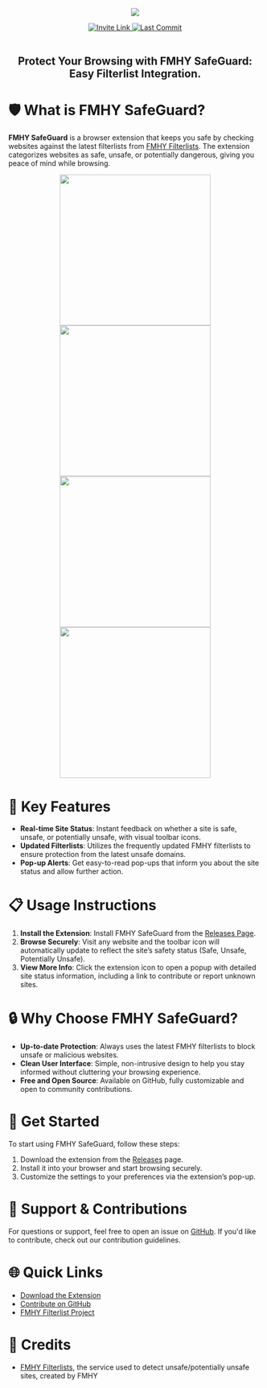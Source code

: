 <p align="center">
  <a href="https://github.com/kenhendricks00/FMHY-SafeGuard/releases"><img src="https://github.com/kenhendricks00/FMHY-SafeGuard/blob/main/assets/banner.png" /></a>
</p>
<div align="center">
  <a href="https://discord.com/invite/Stz6y6NgNg">
    <img src="https://img.shields.io/static/v1?label=Join&message=FMHY&color=c4b5fd" alt="Invite Link">
  </a>
  <a href="https://github.com/kenhendricks00/FMHY-SafeGuard/commits/main/">
    <img src="https://img.shields.io/github/last-commit/kenhendricks00/FMHY-SafeGuard?label=Last%20Commit&color=green" alt="Last Commit">
  </a>
</div>
<br>
<h2> <div align="center"><b> Protect Your Browsing with FMHY SafeGuard: Easy Filterlist Integration. </b></div> </h2>

# 🛡️ What is FMHY SafeGuard?

**FMHY SafeGuard** is a browser extension that keeps you safe by checking websites against the latest filterlists from [FMHY Filterlists](https://github.com/fmhy/FMHYFilterlist). The extension categorizes websites as safe, unsafe, or potentially dangerous, giving you peace of mind while browsing.

<p align="center">
<img src="https://github.com/kenhendricks00/FMHY-SafeGuard/blob/main/assets/header-1.png" style="width: 300px">
<img src="https://github.com/kenhendricks00/FMHY-SafeGuard/blob/main/assets/header-2.png" style="width: 300px">
<img src="https://github.com/kenhendricks00/FMHY-SafeGuard/blob/main/assets/header-3.png" style="width: 300px">
<img src="https://github.com/kenhendricks00/FMHY-SafeGuard/blob/main/assets/header-4.png" style="width: 300px">
</p>

# 🌟 Key Features
- **Real-time Site Status**: Instant feedback on whether a site is safe, unsafe, or potentially unsafe, with visual toolbar icons.
- **Updated Filterlists**: Utilizes the frequently updated FMHY filterlists to ensure protection from the latest unsafe domains.
- **Pop-up Alerts**: Get easy-to-read pop-ups that inform you about the site status and allow further action.

# 📋 Usage Instructions

1. **Install the Extension**: Install FMHY SafeGuard from the [Releases Page](https://github.com/kenhendricks00/FMHY-SafeGuard/releases).
2. **Browse Securely**: Visit any website and the toolbar icon will automatically update to reflect the site’s safety status (Safe, Unsafe, Potentially Unsafe).
3. **View More Info**: Click the extension icon to open a popup with detailed site status information, including a link to contribute or report unknown sites.

# 🔒 Why Choose FMHY SafeGuard?

- **Up-to-date Protection**: Always uses the latest FMHY filterlists to block unsafe or malicious websites.
- **Clean User Interface**: Simple, non-intrusive design to help you stay informed without cluttering your browsing experience.
- **Free and Open Source**: Available on GitHub, fully customizable and open to community contributions.

# 🚀 Get Started

To start using FMHY SafeGuard, follow these steps:
1. Download the extension from the [Releases](https://github.com/kenhendricks00/FMHY-SafeGuard/releases) page.
2. Install it into your browser and start browsing securely.
3. Customize the settings to your preferences via the extension’s pop-up.

# 💬 Support & Contributions

For questions or support, feel free to open an issue on [GitHub](https://github.com/kenhendricks00/FMHY-SafeGuard/issues). If you'd like to contribute, check out our contribution guidelines.

# 🌐 Quick Links
- [Download the Extension](https://github.com/kenhendricks00/FMHY-SafeGuard/releases)
- [Contribute on GitHub](https://github.com/kenhendricks00/FMHY-SafeGuard/pulls)
- [FMHY Filterlist Project](https://github.com/fmhy/FMHYFilterlist)

# 📜 Credits
- [FMHY Filterlists](https://github.com/fmhy/FMHYFilterlist), the service used to detect unsafe/potentially unsafe sites, created by FMHY
